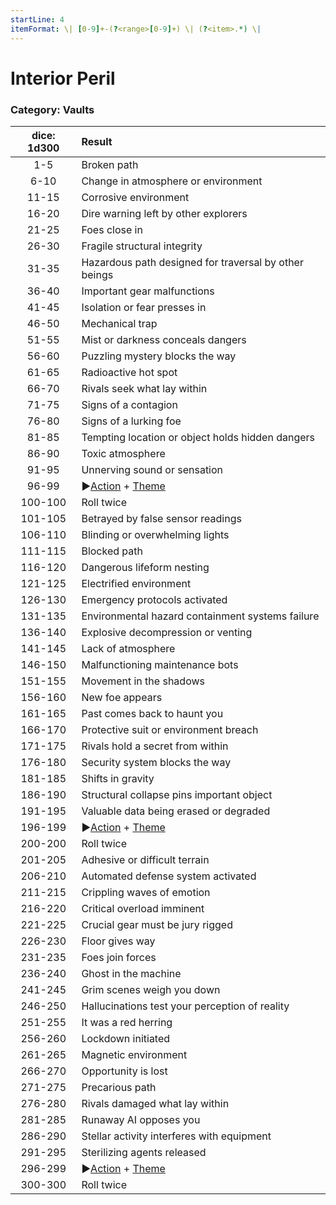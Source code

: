 ```yaml
---
startLine: 4
itemFormat: \| [0-9]+-(?<range>[0-9]+) \| (?<item>.*) \|
---
```

# Interior Peril
### Category: Vaults

| dice: 1d300 | Result |
|:----:|:-------|
| 1-5 | Broken path |
| 6-10 | Change in atmosphere or environment |
| 11-15 | Corrosive environment |
| 16-20 | Dire warning left by other explorers |
| 21-25 | Foes close in |
| 26-30 | Fragile structural integrity |
| 31-35 | Hazardous path designed for traversal by other beings |
| 36-40 | Important gear malfunctions |
| 41-45 | Isolation or fear presses in |
| 46-50 | Mechanical trap |
| 51-55 | Mist or darkness conceals dangers |
| 56-60 | Puzzling mystery blocks the way |
| 61-65 | Radioactive hot spot |
| 66-70 | Rivals seek what lay within |
| 71-75 | Signs of a contagion |
| 76-80 | Signs of a lurking foe |
| 81-85 | Tempting location or object holds hidden dangers |
| 86-90 | Toxic atmosphere |
| 91-95 | Unnerving sound or sensation |
| 96-99 | ▶[Action](Core_Action.md) + [Theme](Core_Theme.md) |
| 100-100 | Roll twice |
| 101-105 | Betrayed by false sensor readings |
| 106-110 | Blinding or overwhelming lights |
| 111-115 | Blocked path |
| 116-120 | Dangerous lifeform nesting |
| 121-125 | Electrified environment |
| 126-130 | Emergency protocols activated |
| 131-135 | Environmental hazard containment systems failure |
| 136-140 | Explosive decompression or venting |
| 141-145 | Lack of atmosphere |
| 146-150 | Malfunctioning maintenance bots |
| 151-155 | Movement in the shadows |
| 156-160 | New foe appears |
| 161-165 | Past comes back to haunt you |
| 166-170 | Protective suit or environment breach |
| 171-175 | Rivals hold a secret from within |
| 176-180 | Security system blocks the way |
| 181-185 | Shifts in gravity |
| 186-190 | Structural collapse pins important object |
| 191-195 | Valuable data being erased or degraded |
| 196-199 | ▶[Action](Core_Action.md) + [Theme](Core_Theme.md) |
| 200-200 | Roll twice |
| 201-205 | Adhesive or difficult terrain |
| 206-210 | Automated defense system activated |
| 211-215 | Crippling waves of emotion |
| 216-220 | Critical overload imminent |
| 221-225 | Crucial gear must be jury rigged |
| 226-230 | Floor gives way |
| 231-235 | Foes join forces |
| 236-240 | Ghost in the machine |
| 241-245 | Grim scenes weigh you down |
| 246-250 | Hallucinations test your perception of reality |
| 251-255 | It was a red herring |
| 256-260 | Lockdown initiated |
| 261-265 | Magnetic environment |
| 266-270 | Opportunity is lost |
| 271-275 | Precarious path |
| 276-280 | Rivals damaged what lay within |
| 281-285 | Runaway AI opposes you |
| 286-290 | Stellar activity interferes with equipment |
| 291-295 | Sterilizing agents released |
| 296-299 | ▶[Action](Core_Action.md) + [Theme](Core_Theme.md) |
| 300-300 | Roll twice |